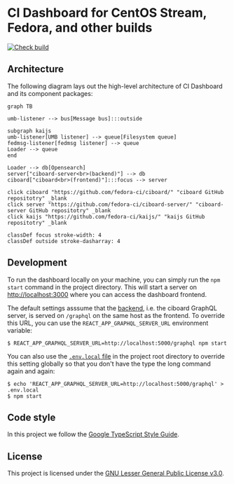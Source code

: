 # CI Dashboard for CentOS Stream, Fedora, and other builds

[![Check build](https://github.com/fedora-ci/ciboard/actions/workflows/build.yaml/badge.svg)](https://github.com/fedora-ci/ciboard/actions/workflows/build.yaml)

## Architecture

The following diagram lays out the high-level architecture of CI Dashboard and its component packages:

```mermaid
graph TB

umb-listener --> bus[Message bus]:::outside

subgraph kaijs
umb-listener[UMB listener] --> queue[Filesystem queue]
fedmsg-listener[fedmsg listener] --> queue
Loader --> queue
end

Loader --> db[Opensearch]
server["ciboard-server<br>(backend)"] --> db
ciboard["ciboard<br>(frontend)"]:::focus --> server

click ciboard "https://github.com/fedora-ci/ciboard/" "ciboard GitHub repositotry" _blank
click server "https://github.com/fedora-ci/ciboard-server/" "ciboard-server GitHub repositotry" _blank
click kaijs "https://github.com/fedora-ci/kaijs/" "kaijs GitHub repositotry" _blank

classDef focus stroke-width: 4
classDef outside stroke-dasharray: 4
```

## Development

To run the dashboard locally on your machine, you can simply run the `npm start` command in the project directory. This will start a server on <http://localhost:3000> where you can access the dashboard frontend.

The default settings asssume that the [backend](https://github.com/fedora-ci/ciboard-server/), i.e. the ciboard GraphQL server, is served on `/graphql` on the same host as the frontend. To override this URL, you can use the `REACT_APP_GRAPHQL_SERVER_URL` environment variable:

    $ REACT_APP_GRAPHQL_SERVER_URL=http://localhost:5000/graphql npm start

You can also use the [`.env.local` file](https://create-react-app.dev/docs/adding-custom-environment-variables/) in the project root directory to override this setting globally so that you don't have the type the long command again and again:

    $ echo 'REACT_APP_GRAPHQL_SERVER_URL=http://localhost:5000/graphql' > .env.local
    $ npm start

## Code style

In this project we follow the [Google TypeScript Style Guide](https://google.github.io/styleguide/tsguide.html).

## License

This project is licensed under the [GNU Lesser General Public License v3.0](https://www.gnu.org/licenses/lgpl-3.0-standalone.html).
